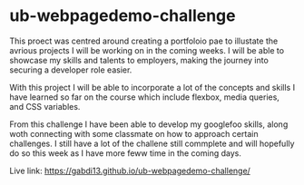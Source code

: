 # ub-webpagedemo-challenge
This proect was centred around creating a portfoloio pae to illustate the avrious projects I will  be working on in the coming weeks. I will be able to showcase my skills and talents to employers, making the journey into securing a developer role easier. 

With this project I will be  able to incorporate a lot of the concepts and skills I have learned so far on the course which include flexbox, media queries, and CSS variables.

From this challenge I have been able to develop my googlefoo skills, along woth connecting with some classmate on how to approach certain challenges. I still have a lot of the challene still commplete and will hopefully do so this week as I have more feww time in the coming days.

Live link:
https://gabdi13.github.io/ub-webpagedemo-challenge/